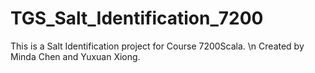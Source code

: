 # TGS_Salt_Identification_7200
This is a Salt Identification project for Course 7200Scala. \n
Created by Minda Chen and Yuxuan Xiong.
